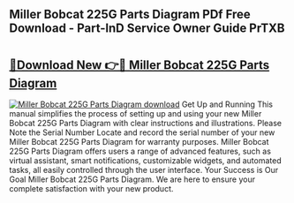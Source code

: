 ## Miller Bobcat 225G Parts Diagram PDf Free Download - Part-lnD Service Owner Guide PrTXB

# <h2><a href="http://dfjbbqw.blite.top/?on=Miller+Bobcat+225G+Parts+Diagram">🔗Download New 👉🔴 Miller Bobcat 225G Parts Diagram</a></h2>

[![Miller Bobcat 225G Parts Diagram download](https://i.imgur.com/lujVjoI.png)](http://dfjbbqw.blite.top/?on=Miller+Bobcat+225G+Parts+Diagram)
Get Up and Running This manual simplifies the process of setting up and using your new Miller Bobcat 225G Parts Diagram with clear instructions and illustrations. Please Note the Serial Number Locate and record the serial number of your new Miller Bobcat 225G Parts Diagram for warranty purposes. Miller Bobcat 225G Parts Diagram offers users a range of advanced features, such as virtual assistant, smart notifications, customizable widgets, and automated tasks, all easily controlled through the user interface. Your Success is Our Goal Miller Bobcat 225G Parts Diagram. We are here to ensure your complete satisfaction with your new product.
